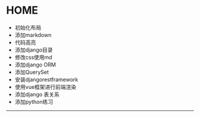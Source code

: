 # HOME
*  初始化布局
*  添加markdown 
*  代码高亮
*  添加django目录
*  修改css使用md
*  添加django ORM
*  添加QuerySet
*  安装djangorestframework
*  使用vue框架进行前端渲染
*  添加django 表关系
*  添加python练习
----------------